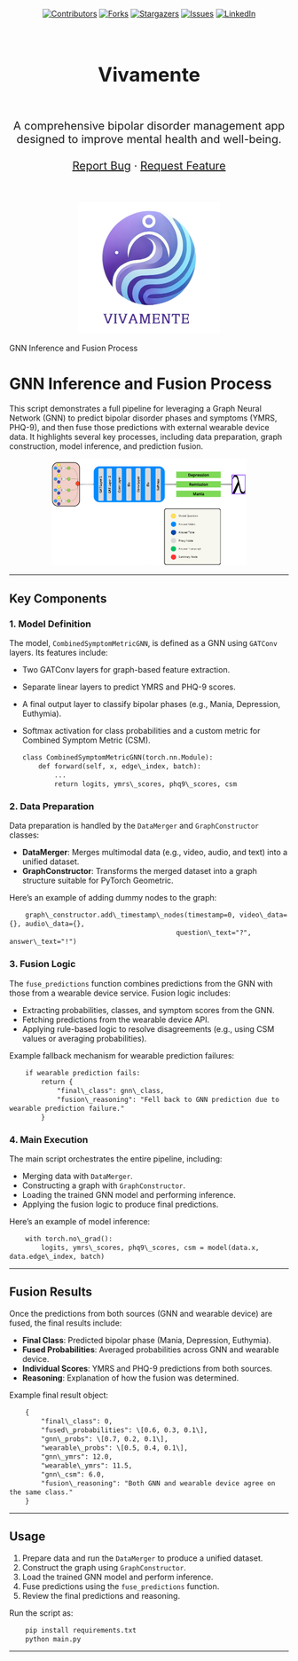 <a name="readme-top"></a>
<div align="center">

[![Contributors][contributors-shield]][contributors-url]
[![Forks][forks-shield]][forks-url]
[![Stargazers][stars-shield]][stars-url]
[![Issues][issues-shield]][issues-url]
[![LinkedIn][linkedin-shield]](https://www.linkedin.com/in/yassine-ben-zekri-72aa6b199/)
</div>

<!-- PROJECT LOGO -->
<br />
<div align="center">
    <h1 style="font-size:35px">Vivamente <br></h1>
    <br>
    <p style="font-size:20px" align="center">
        A comprehensive bipolar disorder management app designed to improve mental health and well-being.
    <br>
    <br>
    <a href="https://github.com/ahmedessouaied/TSYP12_VIVAMENTE/issues/new?labels=bug&template=bug-report---.md">Report Bug</a>
    ·
    <a href="https://github.com/ahmedessouaied/TSYP12_VIVAMENTE/issues/new?labels=enhancement&template=feature-request---.md">Request Feature</a>
  </p>
  <br><br>
  <a href="https://github.com/ahmedessouaied/TSYP12_VIVAMENTE">
    <img src="./logo.png" alt="Logo" width="256px">
  </a>
</div>

  GNN Inference and Fusion Process

GNN Inference and Fusion Process
================================

This script demonstrates a full pipeline for leveraging a Graph Neural Network (GNN) to predict bipolar disorder phases and symptoms (YMRS, PHQ-9), and then fuse those predictions with external wearable device data. It highlights several key processes, including data preparation, graph construction, model inference, and prediction fusion.

<div style="display:flex;flex-direction:column;justify-content:canter;" align="center">
    <div>
        <img  width="70%" src="./overview.png" alt="First Page">
    </div>
</div>

* * *

Key Components
--------------

### 1\. Model Definition

The model, `CombinedSymptomMetricGNN`, is defined as a GNN using `GATConv` layers. Its features include:

*   Two GATConv layers for graph-based feature extraction.
*   Separate linear layers to predict YMRS and PHQ-9 scores.
*   A final output layer to classify bipolar phases (e.g., Mania, Depression, Euthymia).
*   Softmax activation for class probabilities and a custom metric for Combined Symptom Metric (CSM).

        class CombinedSymptomMetricGNN(torch.nn.Module):
            def forward(self, x, edge\_index, batch):
                ...
                return logits, ymrs\_scores, phq9\_scores, csm
    

### 2\. Data Preparation

Data preparation is handled by the `DataMerger` and `GraphConstructor` classes:

*   **DataMerger**: Merges multimodal data (e.g., video, audio, and text) into a unified dataset.
*   **GraphConstructor**: Transforms the merged dataset into a graph structure suitable for PyTorch Geometric.

Here’s an example of adding dummy nodes to the graph:

        graph\_constructor.add\_timestamp\_nodes(timestamp=0, video\_data={}, audio\_data={},
                                              question\_text="?", answer\_text="!")
    

### 3\. Fusion Logic

The `fuse_predictions` function combines predictions from the GNN with those from a wearable device service. Fusion logic includes:

*   Extracting probabilities, classes, and symptom scores from the GNN.
*   Fetching predictions from the wearable device API.
*   Applying rule-based logic to resolve disagreements (e.g., using CSM values or averaging probabilities).

Example fallback mechanism for wearable prediction failures:

        if wearable prediction fails:
            return {
                "final\_class": gnn\_class,
                "fusion\_reasoning": "Fell back to GNN prediction due to wearable prediction failure."
            }
    

### 4\. Main Execution

The main script orchestrates the entire pipeline, including:

*   Merging data with `DataMerger`.
*   Constructing a graph with `GraphConstructor`.
*   Loading the trained GNN model and performing inference.
*   Applying the fusion logic to produce final predictions.

Here’s an example of model inference:

        with torch.no\_grad():
            logits, ymrs\_scores, phq9\_scores, csm = model(data.x, data.edge\_index, batch)
    

* * *

Fusion Results
--------------

Once the predictions from both sources (GNN and wearable device) are fused, the final results include:

*   **Final Class**: Predicted bipolar phase (Mania, Depression, Euthymia).
*   **Fused Probabilities**: Averaged probabilities across GNN and wearable device.
*   **Individual Scores**: YMRS and PHQ-9 predictions from both sources.
*   **Reasoning**: Explanation of how the fusion was determined.

Example final result object:

        {
            "final\_class": 0,
            "fused\_probabilities": \[0.6, 0.3, 0.1\],
            "gnn\_probs": \[0.7, 0.2, 0.1\],
            "wearable\_probs": \[0.5, 0.4, 0.1\],
            "gnn\_ymrs": 12.0,
            "wearable\_ymrs": 11.5,
            "gnn\_csm": 6.0,
            "fusion\_reasoning": "Both GNN and wearable device agree on the same class."
        }
    

* * *

Usage
-----

1.  Prepare data and run the `DataMerger` to produce a unified dataset.
2.  Construct the graph using `GraphConstructor`.
3.  Load the trained GNN model and perform inference.
4.  Fuse predictions using the `fuse_predictions` function.
5.  Review the final predictions and reasoning.

Run the script as:

        pip install requirements.txt
        python main.py
    

* * *


<!-- MARKDOWN LINKS & IMAGES -->
[contributors-shield]: https://img.shields.io/github/contributors/ahmedessouaied/TSYP12_VIVAMENTE.svg?style=for-the-badge
[contributors-url]: https://github.com/ahmedessouaied/TSYP12_VIVAMENTE/graphs/contributors
[forks-shield]: https://img.shields.io/github/forks/ahmedessouaied/TSYP12_VIVAMENTE.svg?style=for-the-badge
[forks-url]: https://github.com/ahmedessouaied/TSYP12_VIVAMENTE/network/members
[stars-shield]: https://img.shields.io/github/stars/ahmedessouaied/TSYP12_VIVAMENTE.svg?style=for-the-badge
[stars-url]: https://github.com/ahmedessouaied/TSYP12_VIVAMENTE/stargazers
[issues-shield]: https://img.shields.io/github/issues/ahmedessouaied/TSYP12_VIVAMENTE.svg?style=for-the-badge
[issues-url]: https://github.com/ahmedessouaied/TSYP12_VIVAMENTE/issues
[license-shield]: https://img.shields.io/github/license/ahmedessouaied/TSYP12_VIVAMENTE.svg?style=for-the-badge
[license-url]: https://github.com/ahmedessouaied/TSYP12_VIVAMENTE/blob/master/LICENSE
[linkedin-shield]: https://img.shields.io/badge/-LinkedIn-black.svg?style=for-the-badge&logo=linkedin&colorB=555
[linkedin-url]: https://www.linkedin.com/in/yassine-ben-zekri-72aa6b199/
